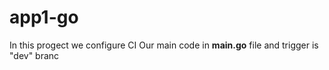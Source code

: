 # app1-go
In this progect we configure CI 
Our main code in **main.go** file and trigger is "dev" branc


